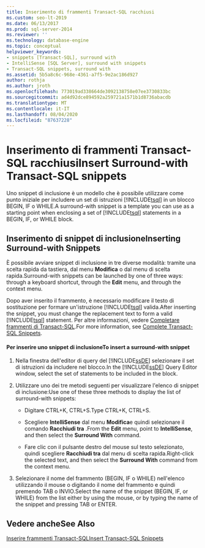 ```yaml
---
title: Inserimento di frammenti Transact-SQL racchiusi
ms.custom: seo-lt-2019
ms.date: 06/13/2017
ms.prod: sql-server-2014
ms.reviewer: ''
ms.technology: database-engine
ms.topic: conceptual
helpviewer_keywords:
- snippets [Transact-SQL], surround with
- IntelliSense [SQL Server], surround with snippets
- Transact-SQL snippets, surround with
ms.assetid: 5b5a8c6c-968e-4361-a7f5-9e2ac186d927
author: rothja
ms.author: jroth
ms.openlocfilehash: 773019ad338664de3092138758e07ee3730833bc
ms.sourcegitcommit: ad4d92dce894592a259721a1571b1d8736abacdb
ms.translationtype: MT
ms.contentlocale: it-IT
ms.lasthandoff: 08/04/2020
ms.locfileid: "87637228"
---
```

# <a name="insert-surround-with-transact-sql-snippets"></a><span data-ttu-id="4eb23-102">Inserimento di frammenti Transact-SQL racchiusi</span><span class="sxs-lookup"><span data-stu-id="4eb23-102">Insert Surround-with Transact-SQL snippets</span></span>
  <span data-ttu-id="4eb23-103">Uno snippet di inclusione è un modello che è possibile utilizzare come punto iniziale per includere un set di istruzioni [!INCLUDE[tsql](../../includes/tsql-md.md)] in un blocco BEGIN, IF o WHILE.</span><span class="sxs-lookup"><span data-stu-id="4eb23-103">A surround-with snippet is a template you can use as a starting point when enclosing a set of [!INCLUDE[tsql](../../includes/tsql-md.md)] statements in a BEGIN, IF, or WHILE block.</span></span>  
  
## <a name="inserting-surround-with-snippets"></a><span data-ttu-id="4eb23-104">Inserimento di snippet di inclusione</span><span class="sxs-lookup"><span data-stu-id="4eb23-104">Inserting Surround-with Snippets</span></span>  
 <span data-ttu-id="4eb23-105">È possibile avviare snippet di inclusione in tre diverse modalità: tramite una scelta rapida da tastiera, dal menu **Modifica** o dal menu di scelta rapida.</span><span class="sxs-lookup"><span data-stu-id="4eb23-105">Surround-with snippets can be launched by one of three ways: through a keyboard shortcut, through the **Edit** menu, and through the context menu.</span></span>  
  
 <span data-ttu-id="4eb23-106">Dopo aver inserito il frammento, è necessario modificare il testo di sostituzione per formare un'istruzione [!INCLUDE[tsql](../../includes/tsql-md.md)] valida.</span><span class="sxs-lookup"><span data-stu-id="4eb23-106">After inserting the snippet, you must change the replacement text to form a valid [!INCLUDE[tsql](../../includes/tsql-md.md)] statement.</span></span> <span data-ttu-id="4eb23-107">Per altre informazioni, vedere [Completare frammenti di Transact-SQL](complete-transact-sql-snippets.md).</span><span class="sxs-lookup"><span data-stu-id="4eb23-107">For more information, see [Complete Transact-SQL Snippets](complete-transact-sql-snippets.md).</span></span>  
  
#### <a name="to-insert-a-surround-with-snippet"></a><span data-ttu-id="4eb23-108">Per inserire uno snippet di inclusione</span><span class="sxs-lookup"><span data-stu-id="4eb23-108">To insert a surround-with snippet</span></span>  
  
1.  <span data-ttu-id="4eb23-109">Nella finestra dell'editor di query del [!INCLUDE[ssDE](../../includes/ssde-md.md)] selezionare il set di istruzioni da includere nel blocco.</span><span class="sxs-lookup"><span data-stu-id="4eb23-109">In the [!INCLUDE[ssDE](../../includes/ssde-md.md)] Query Editor window, select the set of statements to be included in the block.</span></span>  
  
2.  <span data-ttu-id="4eb23-110">Utilizzare uno dei tre metodi seguenti per visualizzare l'elenco di snippet di inclusione:</span><span class="sxs-lookup"><span data-stu-id="4eb23-110">Use one of these three methods to display the list of surround-with snippets:</span></span>  
  
    -   <span data-ttu-id="4eb23-111">Digitare CTRL+K, CTRL+S.</span><span class="sxs-lookup"><span data-stu-id="4eb23-111">Type CTRL+K, CTRL+S.</span></span>  
  
    -   <span data-ttu-id="4eb23-112">Scegliere **IntelliSense** dal menu **Modifica**e quindi selezionare il comando **Racchiudi tra** .</span><span class="sxs-lookup"><span data-stu-id="4eb23-112">From the **Edit** menu, point to **IntelliSense**, and then select the **Surround With** command.</span></span>  
  
    -   <span data-ttu-id="4eb23-113">Fare clic con il pulsante destro del mouse sul testo selezionato, quindi scegliere **Racchiudi tra** dal menu di scelta rapida.</span><span class="sxs-lookup"><span data-stu-id="4eb23-113">Right-click the selected text, and then select the **Surround With** command from the context menu.</span></span>  
  
3.  <span data-ttu-id="4eb23-114">Selezionare il nome del frammento (BEGIN, IF o WHILE) nell'elenco utilizzando il mouse o digitando il nome del frammento e quindi premendo TAB o INVIO.</span><span class="sxs-lookup"><span data-stu-id="4eb23-114">Select the name of the snippet (BEGIN, IF, or WHILE) from the list either by using the mouse, or by typing the name of the snippet and pressing TAB or ENTER.</span></span>  
  
## <a name="see-also"></a><span data-ttu-id="4eb23-115">Vedere anche</span><span class="sxs-lookup"><span data-stu-id="4eb23-115">See Also</span></span>  
 [<span data-ttu-id="4eb23-116">Inserire frammenti Transact-SQL</span><span class="sxs-lookup"><span data-stu-id="4eb23-116">Insert Transact-SQL Snippets</span></span>](insert-transact-sql-snippets.md)  
  
  
